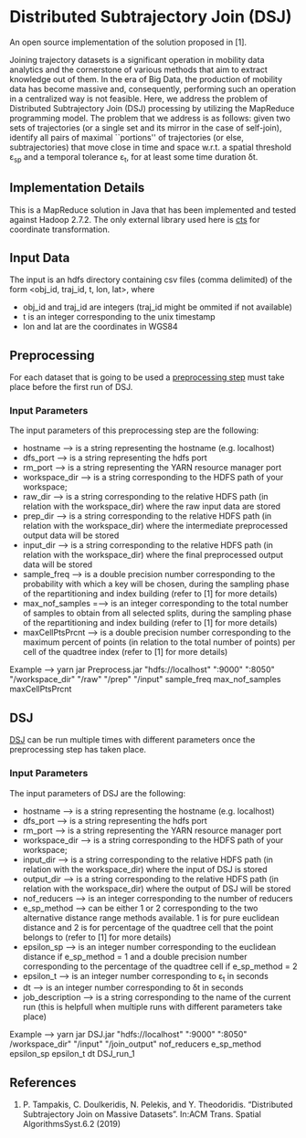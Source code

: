 # Distributed Subtrajectory Join (DSJ)

An open source implementation of the solution proposed in [1].

Joining trajectory datasets is a significant operation in mobility data analytics and the cornerstone of various methods that aim to extract knowledge out of them. In the era of Big Data, the production of mobility data has become massive and, consequently, performing such an operation in a centralized way is not feasible. Here, we address the problem of Distributed Subtrajectory Join (DSJ) processing by utilizing the MapReduce programming model.
The problem that we address is as follows: given two sets of trajectories (or a single set and its mirror in the case of self-join), identify all pairs of maximal ``portions'' of trajectories (or else, subtrajectories) that move close in time and space w.r.t. a spatial threshold ε<sub>sp</sub> and a temporal tolerance ε<sub>t</sub>, for at least some time duration δt.

## Implementation Details
This is a MapReduce solution in Java that has been implemented and tested against Hadoop 2.7.2. The only external library used here is [cts](https://github.com/orbisgis/cts) for coordinate transformation.

## Input Data
The input is an hdfs directory containing csv files (comma delimited) of the form <obj_id, traj_id, t, lon, lat>, where 
* obj_id and traj_id are integers (traj_id might be ommited if not available)
* t is an integer corresponding to the unix timestamp
* lon and lat are the coordinates in WGS84

## Preprocessing
For each dataset that is going to be used a [preprocessing step](https://github.com/DataStories-UniPi/Distributed-Subtrajectory-Join/blob/master/src/DSJ/PreprocessDriver.java) must take place before the first run of DSJ.
### Input Parameters
The input parameters of this preprocessing step are the following:
* hostname --> is a string representing the hostname (e.g. localhost)
* dfs_port --> is a string representing the hdfs port
* rm_port -->  is a string representing the YARN resource manager port
* workspace_dir --> is a string corresponding to the HDFS path of your workspace;
* raw_dir --> is a string corresponding to the relative HDFS path (in relation with the workspace_dir) where the raw input data are stored
* prep_dir --> is a string corresponding to the relative HDFS path (in relation with the workspace_dir) where the intermediate preprocessed output data will be stored
* input_dir --> is a string corresponding to the relative HDFS path (in relation with the workspace_dir) where the final preprocessed output data will be stored
* sample_freq --> is a double precision number corresponding to the probability with which a key will be chosen, during the sampling phase of the repartitioning and index building (refer to [1] for more details)
* max_nof_samples =--> is an integer corresponding to the total number of samples to obtain from all selected splits, during the sampling phase of the repartitioning and index building (refer to [1] for more details)
* maxCellPtsPrcnt -->  is a double precision number corresponding to the maximum percent of points (in relation to the total number of points) per cell of the quadtree index (refer to [1] for more details)

Example --> yarn jar Preprocess.jar "hdfs://localhost" ":9000" ":8050" "/workspace_dir" "/raw" "/prep" "/input" sample_freq max_nof_samples maxCellPtsPrcnt

## DSJ
[DSJ](https://github.com/DataStories-UniPi/Distributed-Subtrajectory-Join/blob/master/src/DSJ/DSJDriver.java) can be run multiple times with different parameters once the preprocessing step has taken place.

### Input Parameters
The input parameters of DSJ are the following:
* hostname --> is a string representing the hostname (e.g. localhost)
* dfs_port --> is a string representing the hdfs port
* rm_port -->  is a string representing the YARN resource manager port
* workspace_dir --> is a string corresponding to the HDFS path of your workspace;
* input_dir --> is a string corresponding to the relative HDFS path (in relation with the workspace_dir) where the input of DSJ is stored
* output_dir --> is a string corresponding to the relative HDFS path (in relation with the workspace_dir) where the output of DSJ will be stored
* nof_reducers --> is an integer corresponding to the number of reducers
* e_sp_method --> can be either 1 or 2 corresponding to the two alternative distance range methods available. 1 is for pure euclidean distance and 2 is for percentage of the quadtree cell that the point belongs to (refer to [1] for more details)
* epsilon_sp --> is an integer number corresponding to the euclidean distance if e_sp_method = 1 and a double precision number corresponding to the percentage of the quadtree cell if e_sp_method = 2
* epsilon_t  --> is an integer number corresponding to ε<sub>t</sub> in seconds
* dt --> is an integer number corresponding to δt in seconds
* job_description --> is a string corresponding to the name of the current run (this is helpfull when multiple runs with different parameters take place)

Example --> yarn jar DSJ.jar "hdfs://localhost" ":9000" ":8050" /workspace_dir" "/input" "/join_output" nof_reducers e_sp_method epsilon_sp epsilon_t dt DSJ_run_1

## References
1. P. Tampakis, C. Doulkeridis, N. Pelekis, and Y. Theodoridis. “Distributed Subtrajectory Join on Massive Datasets”. In:ACM Trans. Spatial AlgorithmsSyst.6.2 (2019)

